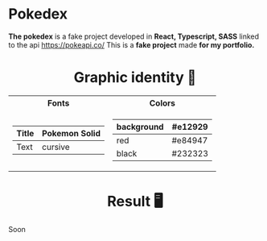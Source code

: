 # Pokedex

**The pokedex** is a fake project developed in **React, Typescript, SASS** linked to the api https://pokeapi.co/
This is a **fake project** made **for my portfolio.**

<h1 align="center">Graphic identity 🎨</h1>

<table align="center">

<tr><th>Fonts</th><th>Colors</th></tr>
<tr><td>

| Title | Pokemon Solid |
| ----- | ------------- |
| Text  | cursive       |

</td><td>

| background | #e12929 |
| ---------- | ------- |
| red        | #e84947 |
| black      | #232323 |

</td></tr> </table>

<h1 align="center">Result 🖥️</h1>
Soon
</div>
